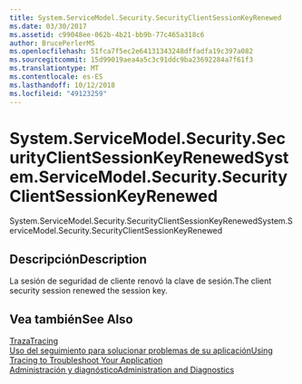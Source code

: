 ```yaml
---
title: System.ServiceModel.Security.SecurityClientSessionKeyRenewed
ms.date: 03/30/2017
ms.assetid: c99048ee-062b-4b21-bb9b-77c465a318c6
author: BrucePerlerMS
ms.openlocfilehash: 51fca7f5ec2e64131343248dffadfa19c397a082
ms.sourcegitcommit: 15d99019aea4a5c3c91ddc9ba23692284a7f61f3
ms.translationtype: MT
ms.contentlocale: es-ES
ms.lasthandoff: 10/12/2018
ms.locfileid: "49123259"
---
```

# <a name="systemservicemodelsecuritysecurityclientsessionkeyrenewed"></a><span data-ttu-id="b17bb-102">System.ServiceModel.Security.SecurityClientSessionKeyRenewed</span><span class="sxs-lookup"><span data-stu-id="b17bb-102">System.ServiceModel.Security.SecurityClientSessionKeyRenewed</span></span>
<span data-ttu-id="b17bb-103">System.ServiceModel.Security.SecurityClientSessionKeyRenewed</span><span class="sxs-lookup"><span data-stu-id="b17bb-103">System.ServiceModel.Security.SecurityClientSessionKeyRenewed</span></span>  
  
## <a name="description"></a><span data-ttu-id="b17bb-104">Descripción</span><span class="sxs-lookup"><span data-stu-id="b17bb-104">Description</span></span>  
 <span data-ttu-id="b17bb-105">La sesión de seguridad de cliente renovó la clave de sesión.</span><span class="sxs-lookup"><span data-stu-id="b17bb-105">The client security session renewed the session key.</span></span>  
  
## <a name="see-also"></a><span data-ttu-id="b17bb-106">Vea también</span><span class="sxs-lookup"><span data-stu-id="b17bb-106">See Also</span></span>  
 [<span data-ttu-id="b17bb-107">Traza</span><span class="sxs-lookup"><span data-stu-id="b17bb-107">Tracing</span></span>](../../../../../docs/framework/wcf/diagnostics/tracing/index.md)  
 [<span data-ttu-id="b17bb-108">Uso del seguimiento para solucionar problemas de su aplicación</span><span class="sxs-lookup"><span data-stu-id="b17bb-108">Using Tracing to Troubleshoot Your Application</span></span>](../../../../../docs/framework/wcf/diagnostics/tracing/using-tracing-to-troubleshoot-your-application.md)  
 [<span data-ttu-id="b17bb-109">Administración y diagnóstico</span><span class="sxs-lookup"><span data-stu-id="b17bb-109">Administration and Diagnostics</span></span>](../../../../../docs/framework/wcf/diagnostics/index.md)
